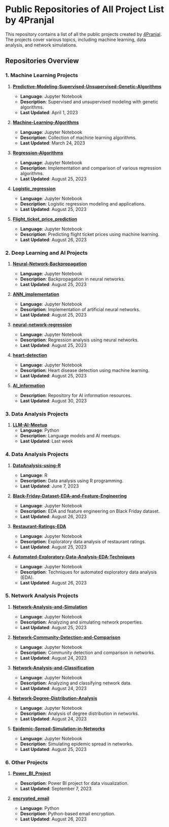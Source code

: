 # Public Repositories of All Project List by 4Pranjal

This repository contains a list of all the public projects created by [4Pranjal](https://github.com/4Pranjal). The projects cover various topics, including machine learning, data analysis, and network simulations.

## Repositories Overview

### 1. Machine Learning Projects
1. **[Predictive-Modeling-Supervised-Unsupervised-Genetic-Algorithms](https://github.com/4Pranjal/Predictive-Modeling-Supervised-Unsupervised-Genetic-Algorithms)**
   - **Language**: Jupyter Notebook
   - **Description**: Supervised and unsupervised modeling with genetic algorithms.
   - **Last Updated**: April 1, 2023

2. **[Machine-Learning-Algorithms](https://github.com/4Pranjal/Machine-Learning-Algorithms)**
   - **Language**: Jupyter Notebook
   - **Description**: Collection of machine learning algorithms.
   - **Last Updated**: March 24, 2023

3. **[Regression-Algorithms](https://github.com/4Pranjal/Regression-Algorithms)**
   - **Language**: Jupyter Notebook
   - **Description**: Implementation and comparison of various regression algorithms.
   - **Last Updated**: August 25, 2023

4. **[Logistic_regression](https://github.com/4Pranjal/Logistic_regression)**
   - **Language**: Jupyter Notebook
   - **Description**: Logistic regression modeling and applications.
   - **Last Updated**: August 25, 2023

5. **[Flight_ticket_price_prediction](https://github.com/4Pranjal/Flight_ticket_price_prediction)**
   - **Language**: Jupyter Notebook
   - **Description**: Predicting flight ticket prices using machine learning.
   - **Last Updated**: August 26, 2023

### 2. Deep Learning and AI Projects
1. **[Neural-Network-Backpropagation](https://github.com/4Pranjal/Neural-Network-Backpropagation)**
   - **Language**: Jupyter Notebook
   - **Description**: Backpropagation in neural networks.
   - **Last Updated**: August 25, 2023

2. **[ANN_implementation](https://github.com/4Pranjal/ANN_implementation)**
   - **Language**: Jupyter Notebook
   - **Description**: Implementation of artificial neural networks.
   - **Last Updated**: August 25, 2023

3. **[neural-network-regression](https://github.com/4Pranjal/neural-network-regression)**
   - **Language**: Jupyter Notebook
   - **Description**: Regression analysis using neural networks.
   - **Last Updated**: August 25, 2023

4. **[heart-detection](https://github.com/4Pranjal/heart-detection)**
   - **Language**: Jupyter Notebook
   - **Description**: Heart disease detection using machine learning.
   - **Last Updated**: August 25, 2023
  
5. **[AI_information](https://github.com/4Pranjal/AI_information)**
   - **Description**: Repository for AI information resources.
   - **Last Updated**: August 30, 2023

### 3. Data Analysis Projects
1. **[LLM-AI-Meetup](https://github.com/4Pranjal/LLM-AI-Meetup)**
   - **Language**: Python
   - **Description**: Language models and AI meetups.
   - **Last Updated**: Last week

### 4. Data Analysis Projects
1. **[DataAnalysis-using-R](https://github.com/4Pranjal/DataAnalysis-using-R)**
   - **Language**: R
   - **Description**: Data analysis using R programming.
   - **Last Updated**: June 7, 2023

2. **[Black-Friday-Dataset-EDA-and-Feature-Engineering](https://github.com/4Pranjal/Black-Friday-Dataset-EDA-and-Feature-Engineering)**
   - **Language**: Jupyter Notebook
   - **Description**: EDA and feature engineering on Black Friday dataset.
   - **Last Updated**: August 26, 2023

3. **[Restaurant-Ratings-EDA](https://github.com/4Pranjal/Restaurant-Ratings-EDA)**
   - **Language**: Jupyter Notebook
   - **Description**: Exploratory data analysis of restaurant ratings.
   - **Last Updated**: August 25, 2023

4. **[Automated-Exploratory-Data-Analysis-EDA-Techniques](https://github.com/4Pranjal/Automated-Exploratory-Data-Analysis-EDA-Techniques)**
   - **Language**: Jupyter Notebook
   - **Description**: Techniques for automated exploratory data analysis (EDA).
   - **Last Updated**: August 26, 2023

### 5. Network Analysis Projects
1. **[Network-Analysis-and-Simulation](https://github.com/4Pranjal/Network-Analysis-and-Simulation)**
   - **Language**: Jupyter Notebook
   - **Description**: Analyzing and simulating network properties.
   - **Last Updated**: August 25, 2023

2. **[Network-Community-Detection-and-Comparison](https://github.com/4Pranjal/Network-Community-Detection-and-Comparison)**
   - **Language**: Jupyter Notebook
   - **Description**: Community detection and comparison in networks.
   - **Last Updated**: August 24, 2023

3. **[Network-Analysis-and-Classification](https://github.com/4Pranjal/Network-Analysis-and-Classification)**
   - **Language**: Jupyter Notebook
   - **Description**: Analyzing and classifying network data.
   - **Last Updated**: August 24, 2023

4. **[Network-Degree-Distribution-Analysis](https://github.com/4Pranjal/Network-Degree-Distribution-Analysis)**
   - **Language**: Jupyter Notebook
   - **Description**: Analysis of degree distribution in networks.
   - **Last Updated**: August 24, 2023

5. **[Epidemic-Spread-Simulation-in-Networks](https://github.com/4Pranjal/Epidemic-Spread-Simulation-in-Networks)**
   - **Language**: Jupyter Notebook
   - **Description**: Simulating epidemic spread in networks.
   - **Last Updated**: August 25, 2023

### 6. Other Projects
1. **[Power_BI_Project](https://github.com/4Pranjal/Power_BI_Project)**
   - **Description**: Power BI project for data visualization.
   - **Last Updated**: September 7, 2023

2. **[encrypted_email](https://github.com/4Pranjal/encrypted_email)**
   - **Language**: Python
   - **Description**: Python-based email encryption.
   - **Last Updated**: August 26, 2023
